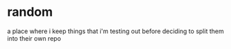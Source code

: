 # random
a place where i keep things that i'm testing out before deciding to split them into their own repo
